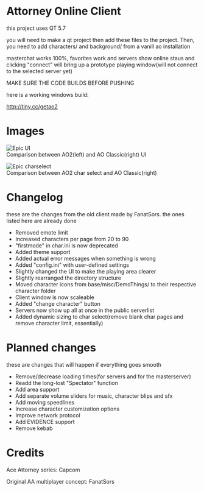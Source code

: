 # Attorney Online Client

this project uses QT 5.7

you will need to make a qt project then add these files to the project. Then, you need to add characters/ and background/ from a vanill ao installation

masterchat works 100%, favorites work and servers show online staus and clicking "connect" will bring up a prototype playing window(will not connect to the selected server yet)

MAKE SURE THE CODE BUILDS BEFORE PUSHING

here is a working windows build:

http://tiny.cc/getao2

# Images

![Epic UI](http://i.imgur.com/RZbMAlB.png)
<br />
Comparison between AO2(left) and AO Classic(right) UI

![Epic charselect](http://i.imgur.com/VdG8TQT.png)
<br />
Comparison between AO2 char select and AO Classic(right)

# Changelog
these are the changes from the old client made by FanatSors. the ones listed here are already done

- Removed emote limit
- Increased characters per page from 20 to 90
- "firstmode" in char.ini is now deprecated
- Added theme support
- Added actual error messages when something is wrong
- Added "config.ini" with user-defined settings
- Slightly changed the UI to make the playing area clearer
- Slightly rearranged the directory structure
- Moved character icons from base/misc/DemoThings/ to their respective character folder
- Client window is now scaleable
- Added "change character" button
- Servers now show up all at once in the public serverlist
- Added dynamic sizing to char select(remove blank char pages and remove character limit, essentially)


# Planned changes
these are changes that will happen if everything goes smooth

- Remove/decrease loading times(for servers and for the masterserver)
- Readd the long-lost "Spectator" function
- Add area support
- Add separate volume sliders for music, character blips and sfx
- Add moving speedlines
- Increase character customization options
- Improve network protocol
- Add EVIDENCE support
- Remove kebab


# Credits

Ace Attorney series:
Capcom

Original AA multiplayer concept:
FanatSors
